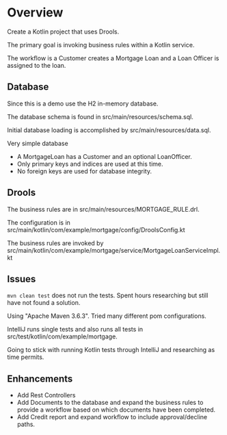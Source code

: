 # Overview
Create a Kotlin project that uses Drools.

The primary goal is invoking business rules within a Kotlin service.

The workflow is a Customer creates a Mortgage Loan and a Loan Officer is assigned to the loan.

## Database
Since this is a demo use the H2 in-memory database.

The database schema is found in src/main/resources/schema.sql.

Initial database loading is accomplished by src/main/resources/data.sql.

Very simple database 
* A MortgageLoan has a Customer and an optional LoanOfficer.
* Only primary keys and indices are used at this time.
* No foreign keys are used for database integrity.

## Drools 
The business rules are in src/main/resources/MORTGAGE_RULE.drl.

The configuration is in src/main/kotlin/com/example/mortgage/config/DroolsConfig.kt

The business rules are invoked by src/main/kotlin/com/example/mortgage/service/MortgageLoanServiceImpl.kt

## Issues
`mvn clean test` does not run the tests.  Spent hours researching but still have not found a solution.

Using "Apache Maven 3.6.3".  Tried many different pom configurations.

IntelliJ runs single tests and also runs all tests in src/test/kotlin/com/example/mortgage.

Going to stick with running Kotlin tests through IntelliJ and researching as time permits.

## Enhancements
* Add Rest Controllers
* Add Documents to the database and expand the business rules to provide a workflow based on which documents have been completed.
* Add Credit report and expand workflow to include approval/decline paths.
